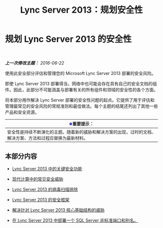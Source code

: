 ﻿---
title: Lync Server 2013：规划安全性
TOCTitle: 规划安全性
ms:assetid: 17eeba87-cafa-4e9b-852d-c017a7d10d59
ms:mtpsurl: https://technet.microsoft.com/zh-cn/library/Dn342827(v=OCS.15)
ms:contentKeyID: 56271122
ms.date: 06/23/2016
mtps_version: v=OCS.15
ms.translationtype: HT
---

# 规划 Lync Server 2013 的安全性

 

_**上一次修改主题：** 2016-06-22_

使用此安全部分评估和管理您的 Microsoft Lync Server 2013 部署的安全风险。

即使 Lync Server 2013 部署得当，网络中也可能会存在具有自己的安全文档的组件。因此，此部分不可能涵盖与部署有关的所有组件和领域的安全性的各个方面。

将本部分用作解决 Lync Server 部署的安全性问题的起点。它提供了用于评估和管理最常见的安全风险的常规准则和最佳做法。每个主题的结尾还列出了其他一些产品和安全资源。

<table>
<thead>
<tr class="header">
<th><img src="images/Gg398794.important(OCS.15).gif" title="important" alt="important" />重要提示：</th>
</tr>
</thead>
<tbody>
<tr class="odd">
<td>安全性是持续不断演化的主题。随着新的威胁和解决方案的出现，过时的文档、解决方案、方法和过程应替换为最新材料。</td>
</tr>
</tbody>
</table>


## 本部分内容

  - [Lync Server 2013 中的关键安全功能](lync-server-2013-key-security-features.md)

  - [现代计算中的常见安全威胁](lync-server-2013-common-security-threats-in-modern-day-computing.md)

  - [Lync Server 2013 的病毒扫描排除](lync-server-2013-antivirus-scanning-exclusions.md)

  - [Lync Server 2013 的安全框架](lync-server-2013-security-framework-for-lync-server.md)

  - [解决针对 Lync Server 2013 核心基础结构的威胁](lync-server-2013-addressing-threats-to-your-core-infrastructure.md)

  - [在 Lync Server 2013 中部署一个 SQL Server 非标准端口和别名。](deploying-a-sql-server-nonstandard-port-and-alias-in-lync-server-2013.md)

